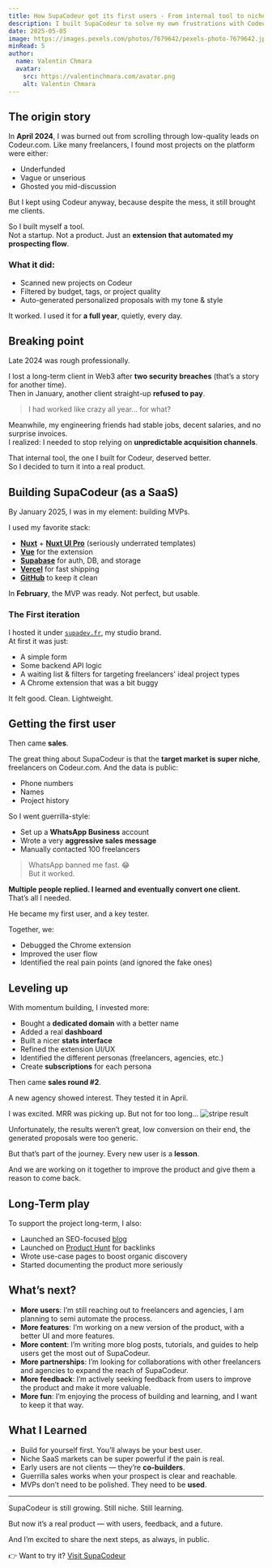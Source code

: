 ```yaml
---
title: How SupaCodeur got its first users - From internal tool to niche SaaS
description: I built SupaCodeur to solve my own frustrations with Codeur.com. Here's how I turned it into a real SaaS, got my first users, and what I learned along the way.
date: 2025-05-05
image: https://images.pexels.com/photos/7679642/pexels-photo-7679642.jpeg?auto=compress&cs=tinysrgb&w=1260&h=750&dpr=1
minRead: 5
author:
  name: Valentin Chmara
  avatar:
    src: https://valentinchmara.com/avatar.png
    alt: Valentin Chmara
---
```


## The origin story

In **April 2024**, I was burned out from scrolling through low-quality leads on Codeur.com. Like many freelancers, I found most projects on the platform were either:

- Underfunded
- Vague or unserious
- Ghosted you mid-discussion

But I kept using Codeur anyway, because despite the mess, it still brought me clients.

So I built myself a tool.  
Not a startup. Not a product. Just an **extension that automated my prospecting flow**.

### What it did:

- Scanned new projects on Codeur
- Filtered by budget, tags, or project quality
- Auto-generated personalized proposals with my tone & style

It worked. I used it for **a full year**, quietly, every day.

## Breaking point

Late 2024 was rough professionally.

I lost a long-term client in Web3 after **two security breaches** (that’s a story for another time).  
Then in January, another client straight-up **refused to pay**.

> I had worked like crazy all year… for what?

Meanwhile, my engineering friends had stable jobs, decent salaries, and no surprise invoices.  
I realized: I needed to stop relying on **unpredictable acquisition channels**.

That internal tool, the one I built for Codeur, deserved better.  
So I decided to turn it into a real product.

## Building SupaCodeur (as a SaaS)

By January 2025, I was in my element: building MVPs.

I used my favorite stack:

- [**Nuxt**](https://nuxt.com) + [**Nuxt UI Pro**](https://ui.nuxt.com) (seriously underrated templates)
- [**Vue**](https://vuejs.org/) for the extension
- [**Supabase**](https://supabase.com/) for auth, DB, and storage
- [**Vercel**](https://vercel.com) for fast shipping
- [**GitHub**](https://github.com) to keep it clean

In **February**, the MVP was ready. Not perfect, but usable.

### The First iteration

I hosted it under [`supadev.fr`](https://supadev.fr), my studio brand.  
At first it was just:

- A simple form
- Some backend API logic
- A waiting list & filters for targeting freelancers' ideal project types
- A Chrome extension that was a bit buggy

It felt good. Clean. Lightweight.

## Getting the first user

Then came **sales**.

The great thing about SupaCodeur is that the **target market is super niche**, freelancers on Codeur.com. And the data is public:

- Phone numbers
- Names
- Project history

So I went guerrilla-style:

- Set up a **WhatsApp Business** account
- Wrote a very **aggressive sales message**
- Manually contacted 100 freelancers

> WhatsApp banned me fast. 😂  
> But it worked.

**Multiple people replied. I learned and eventually convert one client.**  
That’s all I needed.

He became my first user, and a key tester.

Together, we:

- Debugged the Chrome extension
- Improved the user flow
- Identified the real pain points (and ignored the fake ones)

## Leveling up

With momentum building, I invested more:

- Bought a **dedicated domain** with a better name
- Added a real **dashboard**
- Built a nicer **stats interface**
- Refined the extension UI/UX
- Identified the different personas (freelancers, agencies, etc.)
- Create **subscriptions** for each persona

Then came **sales round #2**.

A new agency showed interest. They tested it in April.

I was excited. MRR was picking up. But not for too long...
![stripe result](/05-05-2025-supacodeur-billing-overview.png)

Unfortunately, the results weren’t great, low conversion on their end, the generated proposals were too generic.

But that’s part of the journey. Every new user is a **lesson**.

And we are working on it together to improve the product and give them a reason to come back.

## Long-Term play

To support the project long-term, I also:

- Launched an SEO-focused [blog](https://www.supacodeur.fr/blog)
- Launched on [Product Hunt](https://www.producthunt.com/products/supacodeur) for backlinks
- Wrote use-case pages to boost organic discovery
- Started documenting the product more seriously

## What’s next?

- **More users**: I’m still reaching out to freelancers and agencies, I am planning to semi automate the process.
- **More features**: I’m working on a new version of the product, with a better UI and more features.
- **More content**: I’m writing more blog posts, tutorials, and guides to help users get the most out of SupaCodeur.
- **More partnerships**: I’m looking for collaborations with other freelancers and agencies to expand the reach of SupaCodeur.
- **More feedback**: I’m actively seeking feedback from users to improve the product and make it more valuable.
- **More fun**: I’m enjoying the process of building and learning, and I want to keep it that way.

## What I Learned

- Build for yourself first. You’ll always be your best user.
- Niche SaaS markets can be super powerful if the pain is real.
- Early users are not clients — they’re **co-builders**.
- Guerrilla sales works when your prospect is clear and reachable.
- MVPs don’t need to be polished. They need to be **used**.

---

SupaCodeur is still growing. Still niche. Still learning.

But now it’s a real product — with users, feedback, and a future.

And I’m excited to share the next steps, as always, in public.

👉 Want to try it? [Visit SupaCodeur](https://www.supacodeur.fr)
